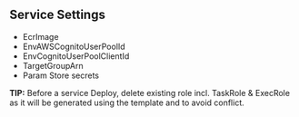 ## Service Settings

- EcrImage
- EnvAWSCognitoUserPoolId
- EnvCognitoUserPoolClientId
- TargetGroupArn
- Param Store secrets

**TIP:** Before a service Deploy, delete existing role incl. TaskRole & ExecRole as it will be generated using the template and to avoid conflict.